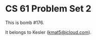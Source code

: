 CS 61 Problem Set 2
===================

This is bomb #176.

It belongs to Kesler (kmat5@icloud.com).
